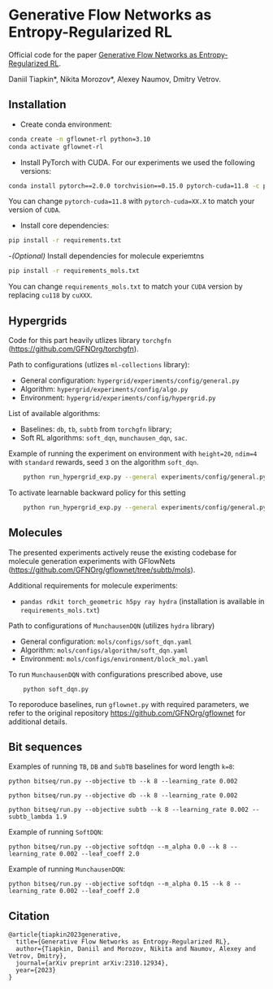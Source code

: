 # Generative Flow Networks as Entropy-Regularized RL

Official code for the paper [Generative Flow Networks as Entropy-Regularized RL](https://arxiv.org/abs/2310.12934). 

Daniil Tiapkin*, Nikita Morozov*, Alexey Naumov, Dmitry Vetrov.

## Installation

- Create conda environment:

```sh
conda create -n gflownet-rl python=3.10
conda activate gflownet-rl
```

- Install PyTorch with CUDA. For our experiments we used the following versions:

```sh
conda install pytorch==2.0.0 torchvision==0.15.0 pytorch-cuda=11.8 -c pytorch -c nvidia
```
You can change `pytorch-cuda=11.8` with `pytorch-cuda=XX.X` to match your version of `CUDA`.

- Install core dependencies:

```sh
pip install -r requirements.txt
```

-*(Optional)* Install dependencies for molecule experiemtns
```sh
pip install -r requirements_mols.txt
```
You can change `requirements_mols.txt` to match your `CUDA` version by replacing `cu118` by `cuXXX`.

## Hypergrids

Code for this part heavily utlizes library `torchgfn` (https://github.com/GFNOrg/torchgfn).

Path to configurations (utlizes `ml-collections` library):

- General configuration: `hypergrid/experiments/config/general.py`
- Algorithm: `hypergrid/experiments/config/algo.py`
- Environment: `hypergrid/experiments/config/hypergrid.py`

List of available algorithms:
- Baselines: `db`, `tb`, `subtb` from `torchgfn` library;
- Soft RL algorithms: `soft_dqn`, `munchausen_dqn`, `sac`.

Example of running the experiment on environment with `height=20`, `ndim=4` with `standard` rewards, seed `3` on the algorithm `soft_dqn`.
```bash
    python run_hypergrid_exp.py --general experiments/config/general.py:3 --env experiments/config/hypergrid.py:standard --algo experiments/config/algo.py:soft_dqn --env.height 20 --env.ndim 4
```
To activate learnable backward policy for this setting
```bash
    python run_hypergrid_exp.py --general experiments/config/general.py:3 --env experiments/config/hypergrid.py:standard --algo experiments/config/algo.py:soft_dqn --env.height 20 --env.ndim 4 --algo.tied True --algo.uniform_pb False
```


## Molecules

The presented experiments actively reuse the existing codebase for molecule generation experiments with GFlowNets (https://github.com/GFNOrg/gflownet/tree/subtb/mols).

Additional requirements for molecule experiments: 
- `pandas rdkit torch_geometric h5py ray hydra` (installation is available in `requirements_mols.txt`)

Path to configurations of `MunchausenDQN` (utilizes `hydra` library)
- General configuration: `mols/configs/soft_dqn.yaml`
- Algorithm: `mols/configs/algorithm/soft_dqn.yaml`
- Environment:  `mols/configs/environment/block_mol.yaml`

To run `MunchausenDQN` with configurations prescribed above, use
```
    python soft_dqn.py
```
To reporoduce baselines, run `gflownet.py` with required parameters, we refer to the original repository https://github.com/GFNOrg/gflownet for additional details.


## Bit sequences

Examples of running `TB`, `DB` and `SubTB` baselines for word length `k=8`:

```
python bitseq/run.py --objective tb --k 8 --learning_rate 0.002
```

```
python bitseq/run.py --objective db --k 8 --learning_rate 0.002
```

```
python bitseq/run.py --objective subtb --k 8 --learning_rate 0.002 --subtb_lambda 1.9
```

Example of running `SoftDQN`:

```
python bitseq/run.py --objective softdqn --m_alpha 0.0 --k 8 --learning_rate 0.002 --leaf_coeff 2.0 
```

Example of running `MunchausenDQN`:

```
python bitseq/run.py --objective softdqn --m_alpha 0.15 --k 8 --learning_rate 0.002 --leaf_coeff 2.0 
```

## Citation

```
@article{tiapkin2023generative,
  title={Generative Flow Networks as Entropy-Regularized RL},
  author={Tiapkin, Daniil and Morozov, Nikita and Naumov, Alexey and Vetrov, Dmitry},
  journal={arXiv preprint arXiv:2310.12934},
  year={2023}
}
```
